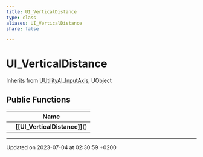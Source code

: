 ```yaml
---
title: UI_VerticalDistance
type: class
aliases: UI_VerticalDistance
share: false

---
```


# UI_VerticalDistance





Inherits from [UUtilityAI_InputAxis](/docs/SDK/Source/Classes/classUUtilityAI__InputAxis.md), UObject

## Public Functions

|                | Name           |
| -------------- | -------------- |
| | **[[UI_VerticalDistance]]**() |

-------------------------------

Updated on 2023-07-04 at 02:30:59 +0200